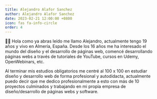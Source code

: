 ```yaml
---
title: Alejandro Alafor Sanchez
author: Alejandro Alafor Sanchez
date: 2023-02-21 12:00:00 +0800
icon: fas fa-info-circle
order: 4
---
```



🙋‍♂️ Hola como ya abras leído me llamo Alejandro, actualmente tengo 19 años y vivo en Almería, España. Desde los 16 años me ha interesado el mundo del diseño y el desarrollo de páginas web, comencé desarrollando páginas webs a través de tutoriales de YouTube, cursos en Udemy, OpenWebinars, etc. 

Al terminar mis estudios obligatorios me centré al 100 x 100 en estudiar diseño y desarrollo web de forma profesional y autodidacta, actualmente puedo decir que me dedico profesionalmente a esto con más de 10 proyectos culminados y trabajando en mi propia empresa de diseño/desarrollo de páginas webs y software.

